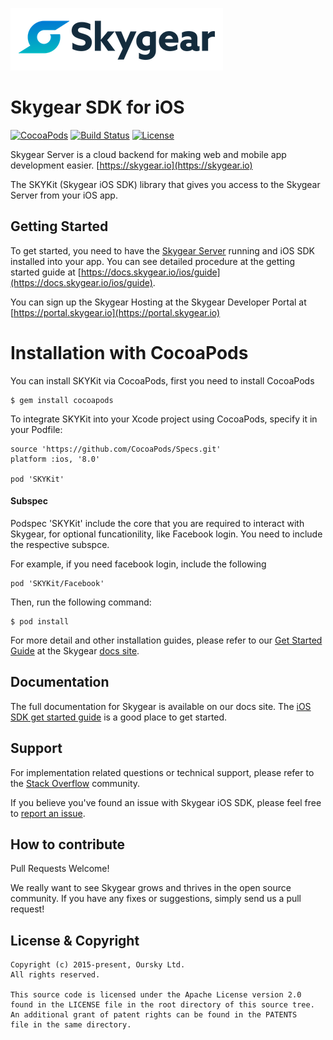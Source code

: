 ![Skygear Logo](.github/skygear-logo.png)

# Skygear SDK for iOS 

[![CocoaPods](https://img.shields.io/cocoapods/v/SKYKit.svg)](http://cocoadocs.org/docsets/SKYKit)
[![Build Status](https://travis-ci.org/SkygearIO/skygear-SDK-iOS.svg?branch=master)](https://travis-ci.org/SkygearIO/skygear-SDK-iOS)
[![License](https://img.shields.io/cocoapods/l/SKYKit.svg)](http://cocoadocs.org/docsets/SKYKit)


Skygear Server is a cloud backend for making web and mobile app development easier. [https://skygear.io](https://skygear.io)


The SKYKit (Skygear iOS SDK) library that gives you access to the Skygear Server from your iOS app.


## Getting Started

To get started, you need to have the [Skygear Server](https://github.com/skygearIO/skygear-server) running and iOS SDK installed into your app. You can see detailed procedure at the getting started guide at [https://docs.skygear.io/ios/guide](https://docs.skygear.io/ios/guide).

You can sign up the Skygear Hosting at the Skygear Developer Portal at [https://portal.skygear.io](https://portal.skygear.io)

# Installation with CocoaPods

You can install SKYKit via CocoaPods, first you need to install CocoaPods

```
$ gem install cocoapods
```

To integrate SKYKit into your Xcode project using CocoaPods, specify it in your Podfile:

```
source 'https://github.com/CocoaPods/Specs.git'
platform :ios, '8.0'

pod 'SKYKit'
```

#### Subspec

Podspec 'SKYKit' include the core that you are required to interact with Skygear,
for optional funcationility, like Facebook login. You need to include the 
respective subspce.

For example, if you need facebook login, include the following

```
pod 'SKYKit/Facebook'
```

Then, run the following command:

```
$ pod install
```

For more detail and other installation guides, please refer to our [Get Started Guide](https://docs.skygear.io/ios/guide) at the Skygear [docs site](https://docs.skygear.io).


## Documentation
The full documentation for Skygear is available on our docs site. The [iOS SDK get started guide](https://docs.skygear.io/ios/guide) is a good place to get started.


## Support

For implementation related questions or technical support, please refer to the [Stack Overflow](http://stackoverflow.com/questions/tagged/skygear) community.

If you believe you've found an issue with Skygear iOS SDK, please feel free to [report an issue](https://github.com/SkygearIO/skygear-SDK-iOS/issues).


## How to contribute

Pull Requests Welcome!

We really want to see Skygear grows and thrives in the open source community.
If you have any fixes or suggestions, simply send us a pull request!


## License & Copyright

```
Copyright (c) 2015-present, Oursky Ltd.
All rights reserved.

This source code is licensed under the Apache License version 2.0 
found in the LICENSE file in the root directory of this source tree. 
An additional grant of patent rights can be found in the PATENTS 
file in the same directory.

```
